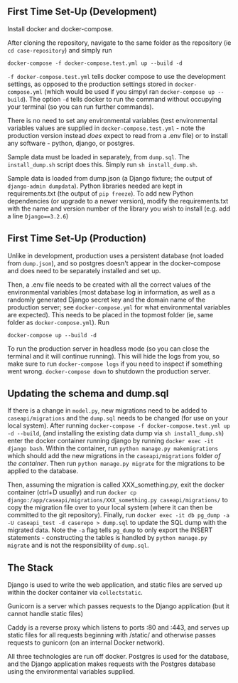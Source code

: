 ## First Time Set-Up (Development)

Install docker and docker-compose.

After cloning the repository, navigate to the same folder as the repository (ie `cd case-repository`) and simply run

```
docker-compose -f docker-compose.test.yml up --build -d
```

`-f docker-compose.test.yml` tells docker compose to use the development settings, as opposed to the production settings stored in `docker-compose.yml` (which would be used if you simpyl ran `docker-compose up --build`). The option `-d` tells docker to run the command without occupying your terminal (so you can run further commands).

There is no need to set any environmental variables (test environmental variables values are supplied in `docker-compose.test.yml` - note the production version instead *does* expect to read from a .env file) or to install any software - python, django, or postgres. 

Sample data must be loaded in separately, from `dump.sql`. The `install_dump.sh` script does this. Simply run `sh install_dump.sh`.

Sample data is loaded from dump.json (a Django fixture; the output of `django-admin dumpdata`). Python libraries needed are kept in requirements.txt (the output of `pip freeze`). To add new Python dependencies (or upgrade to a newer version), modify the requirements.txt with the name and version number of the library you wish to install (e.g. add a line `Django==3.2.6`)

## First Time Set-Up (Production)

Unlike in development, production uses a persistent database (not loaded from `dump.json`), and so postgres doesn't appear in the docker-compose and does need to be separately installed and set up. 

Then, a .env file needs to be created with all the correct values of the environmental variables (most database log in information, as well as a randomly generated Django secret key and the domain name of the production server; see `docker-compose.yml` for what environmental variables are expected). This needs to be placed in the topmost folder (ie, same folder as `docker-compose.yml`). Run

```
docker-compose up --build -d
```

To run the production server in headless mode (so you can close the terminal and it will continue running). This will hide the logs from you, so make sure to run `docker-compose logs` if you need to inspect if something went wrong. `docker-compose down` to shutdown the production server.

## Updating the schema and dump.sql

If there is a change in `model.py`, new migrations need to be added to `caseapi/migrations` and the `dump.sql` needs to be changed (for use on your local system). After running `docker-compose -f docker-compose.test.yml up -d --build`, (and installing the existing data dump via `sh install_dump.sh`) enter the docker container running django by running `docker exec -it django bash`. Within the container, run `python manage.py makemigrations` which should add the new migrations in the `caseapi/migrations` folder *of the container*. Then run `python manage.py migrate` for the migrations to be applied to the database.

Then, assuming the migration is called XXX_something.py, exit the docker container (ctrl+D usually) and run `docker cp django:/app/caseapi/migrations/XXX_something.py caseapi/migrations/` to copy the migration file over to your local system (where it can then be committed to the git repository). Finally, run `docker exec -it db pg_dump -a -U caseapi_test -d caserepo > dump.sql` to update the SQL dump with the migrated data. Note the `-a` flag tells `pg_dump` to only export the INSERT statements - constructing the tables is handled by `python manage.py migrate` and is not the responsibility of `dump.sql`.

## The Stack

Django is used to write the web application, and static files are served up within the docker container via `collectstatic`.

Gunicorn is a server which passes requests to the Django application (but it cannot handle static files)

Caddy is a reverse proxy which listens to ports :80 and :443, and serves up static files for all requests beginning with /static/ and otherwise passes requests to gunicorn (on an internal Docker network).

All three technologies are run off docker. Postgres is used for the database, and the Django application makes requests with the Postgres database using the environmental variables supplied.